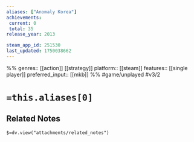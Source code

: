 ```yaml
---
aliases: ["Anomaly Korea"]
achievements:
 current: 0
 total: 35
release_year: 2013

steam_app_id: 251530
last_updated: 1750038662
---
```

%%
genres:: [[action]] [[strategy]]
platform:: [[steam]]
features:: [[single player]]
preferred_input:: [[mkb]]
%%
#game/unplayed
#v3/2

# `=this.aliases[0]`
## Related Notes
`$=dv.view("attachments/related_notes")`
